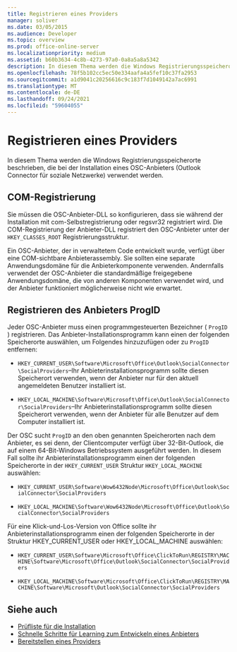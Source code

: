 ```yaml
---
title: Registrieren eines Providers
manager: soliver
ms.date: 03/05/2015
ms.audience: Developer
ms.topic: overview
ms.prod: office-online-server
ms.localizationpriority: medium
ms.assetid: b60b3634-4c8b-4273-97a0-0a8a5a8a5342
description: In diesem Thema werden die Windows Registrierungsspeicherorte beschrieben, die bei der Installation eines OSC-Anbieters (Outlook Connector für soziale Netzwerke) verwendet werden.
ms.openlocfilehash: 78f5b102cc5ec50e334aafa4a5fef10c37fa2953
ms.sourcegitcommit: a1d9041c20256616c9c183f7d1049142a7ac6991
ms.translationtype: MT
ms.contentlocale: de-DE
ms.lasthandoff: 09/24/2021
ms.locfileid: "59604055"
---
```

# <a name="registering-a-provider"></a>Registrieren eines Providers

In diesem Thema werden die Windows Registrierungsspeicherorte beschrieben, die bei der Installation eines OSC-Anbieters (Outlook Connector für soziale Netzwerke) verwendet werden.
  
## <a name="com-registration"></a>COM-Registrierung

Sie müssen die OSC-Anbieter-DLL so konfigurieren, dass sie während der Installation mit com-Selbstregistrierung oder regsvr32 registriert wird. Die COM-Registrierung der Anbieter-DLL registriert den OSC-Anbieter unter der `HKEY_CLASSES_ROOT` Registrierungsstruktur. 
  
Ein OSC-Anbieter, der in verwaltetem Code entwickelt wurde, verfügt über eine COM-sichtbare Anbieterassembly. Sie sollten eine separate Anwendungsdomäne für die Anbieterkomponente verwenden. Andernfalls verwendet der OSC-Anbieter die standardmäßige freigegebene Anwendungsdomäne, die von anderen Komponenten verwendet wird, und der Anbieter funktioniert möglicherweise nicht wie erwartet.
  
## <a name="registering-provider-progid"></a>Registrieren des Anbieters ProgID

Jeder OSC-Anbieter muss einen programmgesteuerten Bezeichner ( `ProgID` ) registrieren. Das Anbieter-Installationsprogramm kann einen der folgenden Speicherorte auswählen, um Folgendes hinzuzufügen oder zu `ProgID` entfernen:
  
- `HKEY_CURRENT_USER\Software\Microsoft\Office\Outlook\SocialConnector\SocialProviders`&ndash;Ihr Anbieterinstallationsprogramm sollte diesen Speicherort verwenden, wenn der Anbieter nur für den aktuell angemeldeten Benutzer installiert ist.
    
- `HKEY_LOCAL_MACHINE\Software\Microsoft\Office\Outlook\SocialConnector\SocialProviders`&ndash;Ihr Anbieterinstallationsprogramm sollte diesen Speicherort verwenden, wenn der Anbieter für alle Benutzer auf dem Computer installiert ist.
    
Der OSC sucht `ProgID` an den oben genannten Speicherorten nach dem Anbieter, es sei denn, der Clientcomputer verfügt über 32-Bit-Outlook, die auf einem 64-Bit-Windows Betriebssystem ausgeführt werden. In diesem Fall sollte ihr Anbieterinstallationsprogramm einen der folgenden Speicherorte in der  `HKEY_CURRENT_USER` Struktur  `HKEY_LOCAL_MACHINE` auswählen: 
  
- `HKEY_CURRENT_USER\Software\Wow6432Node\Microsoft\Office\Outlook\SocialConnector\SocialProviders`
    
- `HKEY_LOCAL_MACHINE\Software\Wow6432Node\Microsoft\Office\Outlook\SocialConnector\SocialProviders`
    
Für eine Klick-und-Los-Version von Office sollte ihr Anbieterinstallationsprogramm einen der folgenden Speicherorte in der Struktur HKEY_CURRENT_USER oder HKEY_LOCAL_MACHINE auswählen:
  
- `HKEY_CURRENT_USER\Software\Microsoft\Office\ClickToRun\REGISTRY\MACHINE\Software\Microsoft\Office\Outlook\SocialConnector\SocialProviders`
    
- `HKEY_LOCAL_MACHINE\Software\Microsoft\Office\ClickToRun\REGISTRY\MACHINE\Software\Microsoft\Outlook\SocialConnector\SocialProviders`
    
## <a name="see-also"></a>Siehe auch

- [Prüfliste für die Installation](installation-checklist.md)
- [Schnelle Schritte für Learning zum Entwickeln eines Anbieters](quick-steps-for-learning-to-develop-a-provider.md)
- [Bereitstellen eines Providers](deploying-a-provider.md)


